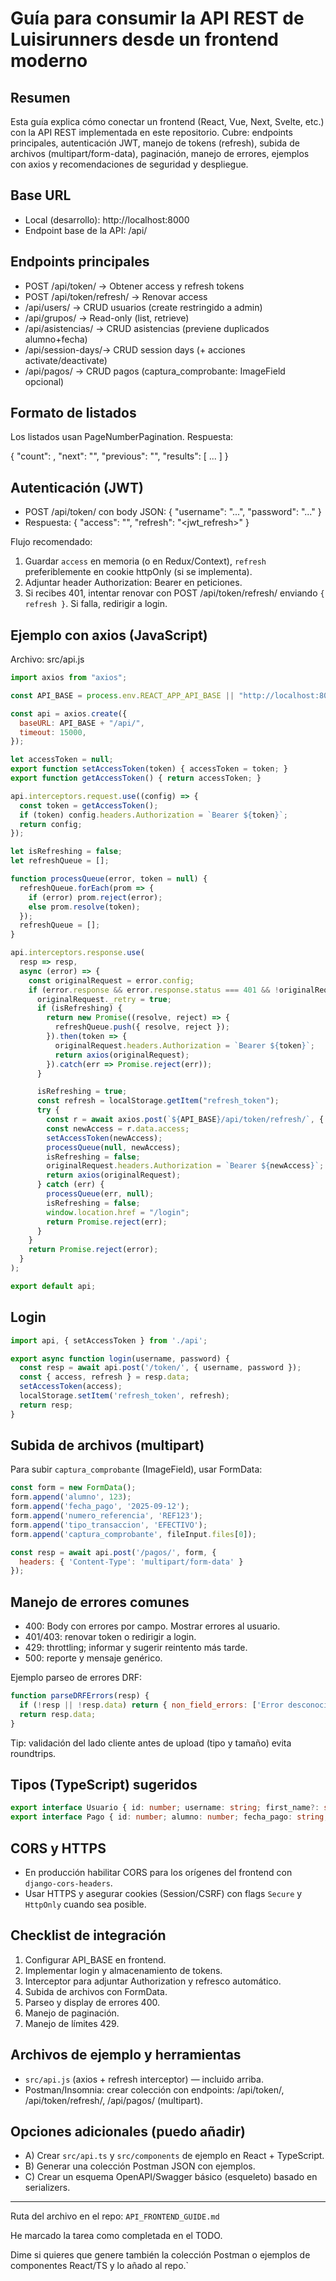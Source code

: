 Guía para consumir la API REST de Luisirunners desde un frontend moderno
=====================================================================

Resumen
-------
Esta guía explica cómo conectar un frontend (React, Vue, Next, Svelte, etc.) con la API REST implementada en este repositorio. Cubre: endpoints principales, autenticación JWT, manejo de tokens (refresh), subida de archivos (multipart/form-data), paginación, manejo de errores, ejemplos con axios y recomendaciones de seguridad y despliegue.

Base URL
--------
- Local (desarrollo): http://localhost:8000
- Endpoint base de la API: /api/

Endpoints principales
--------------------
- POST /api/token/  -> Obtener access y refresh tokens
- POST /api/token/refresh/ -> Renovar access
- /api/users/       -> CRUD usuarios (create restringido a admin)
- /api/grupos/      -> Read-only (list, retrieve)
- /api/asistencias/ -> CRUD asistencias (previene duplicados alumno+fecha)
- /api/session-days/-> CRUD session days (+ acciones activate/deactivate)
- /api/pagos/       -> CRUD pagos (captura_comprobante: ImageField opcional)

Formato de listados
-------------------
Los listados usan PageNumberPagination. Respuesta:

{
  "count": <total>,
  "next": "<url>",
  "previous": "<url>",
  "results": [ ... ]
}

Autenticación (JWT)
-------------------
- POST /api/token/ con body JSON: { "username": "...", "password": "..." }
- Respuesta: { "access": "<jwt>", "refresh": "<jwt_refresh>" }

Flujo recomendado:
1. Guardar `access` en memoria (o en Redux/Context), `refresh` preferiblemente en cookie httpOnly (si se implementa).
2. Adjuntar header Authorization: Bearer <access> en peticiones.
3. Si recibes 401, intentar renovar con POST /api/token/refresh/ enviando `{ refresh }`. Si falla, redirigir a login.

Ejemplo con axios (JavaScript)
------------------------------
Archivo: src/api.js

```js
import axios from "axios";

const API_BASE = process.env.REACT_APP_API_BASE || "http://localhost:8000";

const api = axios.create({
  baseURL: API_BASE + "/api/",
  timeout: 15000,
});

let accessToken = null;
export function setAccessToken(token) { accessToken = token; }
export function getAccessToken() { return accessToken; }

api.interceptors.request.use((config) => {
  const token = getAccessToken();
  if (token) config.headers.Authorization = `Bearer ${token}`;
  return config;
});

let isRefreshing = false;
let refreshQueue = [];

function processQueue(error, token = null) {
  refreshQueue.forEach(prom => {
    if (error) prom.reject(error);
    else prom.resolve(token);
  });
  refreshQueue = [];
}

api.interceptors.response.use(
  resp => resp,
  async (error) => {
    const originalRequest = error.config;
    if (error.response && error.response.status === 401 && !originalRequest._retry) {
      originalRequest._retry = true;
      if (isRefreshing) {
        return new Promise((resolve, reject) => {
          refreshQueue.push({ resolve, reject });
        }).then(token => {
          originalRequest.headers.Authorization = `Bearer ${token}`;
          return axios(originalRequest);
        }).catch(err => Promise.reject(err));
      }

      isRefreshing = true;
      const refresh = localStorage.getItem("refresh_token");
      try {
        const r = await axios.post(`${API_BASE}/api/token/refresh/`, { refresh });
        const newAccess = r.data.access;
        setAccessToken(newAccess);
        processQueue(null, newAccess);
        isRefreshing = false;
        originalRequest.headers.Authorization = `Bearer ${newAccess}`;
        return axios(originalRequest);
      } catch (err) {
        processQueue(err, null);
        isRefreshing = false;
        window.location.href = "/login";
        return Promise.reject(err);
      }
    }
    return Promise.reject(error);
  }
);

export default api;
```

Login
-----
```js
import api, { setAccessToken } from './api';

export async function login(username, password) {
  const resp = await api.post('/token/', { username, password });
  const { access, refresh } = resp.data;
  setAccessToken(access);
  localStorage.setItem('refresh_token', refresh);
  return resp;
}
```

Subida de archivos (multipart)
-------------------------------
Para subir `captura_comprobante` (ImageField), usar FormData:

```js
const form = new FormData();
form.append('alumno', 123);
form.append('fecha_pago', '2025-09-12');
form.append('numero_referencia', 'REF123');
form.append('tipo_transaccion', 'EFECTIVO');
form.append('captura_comprobante', fileInput.files[0]);

const resp = await api.post('/pagos/', form, {
  headers: { 'Content-Type': 'multipart/form-data' }
});
```

Manejo de errores comunes
-------------------------
- 400: Body con errores por campo. Mostrar errores al usuario.
- 401/403: renovar token o redirigir a login.
- 429: throttling; informar y sugerir reintento más tarde.
- 500: reporte y mensaje genérico.

Ejemplo parseo de errores DRF:
```js
function parseDRFErrors(resp) {
  if (!resp || !resp.data) return { non_field_errors: ['Error desconocido'] };
  return resp.data;
}
```

Tip: validación del lado cliente antes de upload (tipo y tamaño) evita roundtrips.

Tipos (TypeScript) sugeridos
---------------------------
```ts
export interface Usuario { id: number; username: string; first_name?: string; last_name?: string; email?: string; rol: string; grupo?: number | null; uuid: string; exento_pago: boolean; inactivo_desde?: string | null; is_active: boolean }
export interface Pago { id: number; alumno: number; fecha_pago: string; numero_referencia: string; banco_emisor?: string | null; tipo_transaccion: string; captura_comprobante?: string | null }
```

CORS y HTTPS
------------
- En producción habilitar CORS para los orígenes del frontend con `django-cors-headers`.
- Usar HTTPS y asegurar cookies (Session/CSRF) con flags `Secure` y `HttpOnly` cuando sea posible.

Checklist de integración
------------------------
1. Configurar API_BASE en frontend.
2. Implementar login y almacenamiento de tokens.
3. Interceptor para adjuntar Authorization y refresco automático.
4. Subida de archivos con FormData.
5. Parseo y display de errores 400.
6. Manejo de paginación.
7. Manejo de límites 429.

Archivos de ejemplo y herramientas
---------------------------------
- `src/api.js` (axios + refresh interceptor) — incluido arriba.
- Postman/Insomnia: crear colección con endpoints: /api/token/, /api/token/refresh/, /api/pagos/ (multipart).

Opciones adicionales (puedo añadir)
----------------------------------
- A) Crear `src/api.ts` y `src/components` de ejemplo en React + TypeScript.
- B) Generar una colección Postman JSON con ejemplos.
- C) Crear un esquema OpenAPI/Swagger básico (esqueleto) basado en serializers.

---

Ruta del archivo en el repo: `API_FRONTEND_GUIDE.md`

He marcado la tarea como completada en el TODO.

Dime si quieres que genere también la colección Postman o ejemplos de componentes React/TS y lo añado al repo.`
